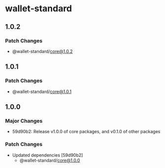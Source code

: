 # wallet-standard

## 1.0.2

### Patch Changes

-   @wallet-standard/core@1.0.2

## 1.0.1

### Patch Changes

-   @wallet-standard/core@1.0.1

## 1.0.0

### Major Changes

-   59d90b2: Release v1.0.0 of core packages, and v0.1.0 of other packages

### Patch Changes

-   Updated dependencies [59d90b2]
    -   @wallet-standard/core@1.0.0
